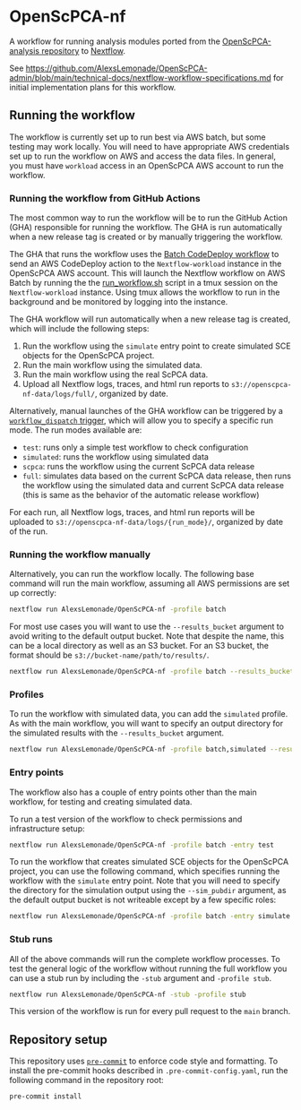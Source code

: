 # OpenScPCA-nf

A workflow for running analysis modules ported from the [OpenScPCA-analysis repository](https://github.com/AlexsLemonade/OpenScPCA-analysis) to [Nextflow](https://www.nextflow.io).

See https://github.com/AlexsLemonade/OpenScPCA-admin/blob/main/technical-docs/nextflow-workflow-specifications.md for initial implementation plans for this workflow.

## Running the workflow

The workflow is currently set up to run best via AWS batch, but some testing may work locally.
You will need to have appropriate AWS credentials set up to run the workflow on AWS and access the data files.
In general, you must have `workload` access in an OpenScPCA AWS account to run the workflow.

### Running the workflow from GitHub Actions

The most common way to run the workflow will be to run the GitHub Action (GHA) responsible for running the workflow.
The GHA is run automatically when a new release tag is created or by manually triggering the workflow.

The GHA that runs the workflow uses the [Batch CodeDeploy workflow](https://github.com/AlexsLemonade/OpenScPCA-nf/actions/workflows/run-batch.yml) to send an AWS CodeDeploy action to the `Nextflow-workload` instance in the OpenScPCA AWS account.
This will launch the Nextflow workflow on AWS Batch by running the the [run_workflow.sh](scripts/run_nextflow.sh) script in a tmux session on the `Nextflow-workload` instance.
Using tmux allows the workflow to run in the background and be monitored by logging into the instance.

The GHA workflow will run automatically when a new release tag is created, which will include the following steps:

1. Run the workflow using the `simulate` entry point to create simulated SCE objects for the OpenScPCA project.
2. Run the main workflow using the simulated data.
3. Run the main workflow using the real ScPCA data.
4. Upload all Nextflow logs, traces, and html run reports to `s3://openscpca-nf-data/logs/full/`, organized by date.

Alternatively, manual launches of the GHA workflow can be triggered by a [`workflow_dispatch` trigger](https://github.com/AlexsLemonade/OpenScPCA-nf/actions/workflows/run-batch.yml), which will allow you to specify a specific run mode.
The run modes available are:

- `test`: runs only a simple test workflow to check configuration
- `simulated`: runs the workflow using simulated data
- `scpca`: runs the workflow using the current ScPCA data release
- `full`: simulates data based on the current ScPCA data release, then runs the workflow using the simulated data and current ScPCA data release (this is same as the behavior of the automatic release workflow)

For each run, all Nextflow logs, traces, and html run reports will be uploaded to `s3://openscpca-nf-data/logs/{run_mode}/`, organized by date of the run.

### Running the workflow manually

Alternatively, you can run the workflow locally.
The following base command will run the main workflow, assuming all AWS permissions are set up correctly:

```bash
nextflow run AlexsLemonade/OpenScPCA-nf -profile batch
```

For most use cases you will want to use the `--results_bucket` argument to avoid writing to the default output bucket.
Note that despite the name, this can be a local directory as well as an S3 bucket.
For an S3 bucket, the format should be `s3://bucket-name/path/to/results/`.

```bash
nextflow run AlexsLemonade/OpenScPCA-nf -profile batch --results_bucket {OUTDIR}
```

### Profiles

To run the workflow with simulated data, you can add the `simulated` profile.
As with the main workflow, you will want to specify an output directory for the simulated results with the `--results_bucket` argument.

```bash
nextflow run AlexsLemonade/OpenScPCA-nf -profile batch,simulated --results_bucket {SIM_RESULTS_DIR}
```

### Entry points

The workflow also has a couple of entry points other than the main workflow, for testing and creating simulated data.

To run a test version of the workflow to check permissions and infrastructure setup:

```bash
nextflow run AlexsLemonade/OpenScPCA-nf -profile batch -entry test
```

To run the workflow that creates simulated SCE objects for the OpenScPCA project, you can use the following command, which specifies running the workflow with the `simulate` entry point.
Note that you will need to specify the directory for the simulation output using the `--sim_pubdir` argument, as the default output bucket is not writeable except by a few specific roles:

```bash
nextflow run AlexsLemonade/OpenScPCA-nf -profile batch -entry simulate --sim_pubdir {SIMDIR}
```

### Stub runs

All of the above commands will run the complete workflow processes.
To test the general logic of the workflow without running the full workflow you can use a stub run by including the `-stub` argument and `-profile stub`.

```bash
nextflow run AlexsLemonade/OpenScPCA-nf -stub -profile stub
```

This version of the workflow is run for every pull request to the `main` branch.

## Repository setup

This repository uses [`pre-commit`](https://pre-commit.com) to enforce code style and formatting.
To install the pre-commit hooks described in `.pre-commit-config.yaml`, run the following command in the repository root:

```bash
pre-commit install
```
